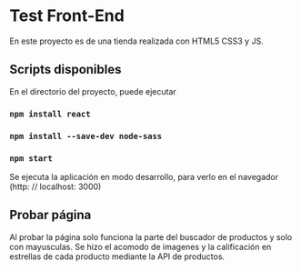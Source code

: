 # Test Front-End

En este proyecto es de una tienda realizada con HTML5 CSS3 y JS.

## Scripts disponibles

En el directorio del proyecto, puede ejecutar

### `npm install react`
### `npm install --save-dev node-sass`
### `npm start`

Se ejecuta la aplicación en modo desarrollo, para verlo en el navegador (http: // localhost: 3000)


## Probar página

Al probar la página solo funciona la parte del buscador de productos y solo con mayusculas.
Se hizo el acomodo de imagenes y la calificación en estrellas de cada producto mediante la API de productos.
